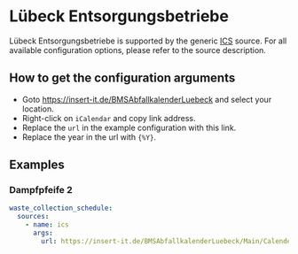 # Lübeck Entsorgungsbetriebe

Lübeck Entsorgungsbetriebe is supported by the generic [ICS](/doc/source/ics.md) source. For all available configuration options, please refer to the source description.


## How to get the configuration arguments

- Goto <https://insert-it.de/BMSAbfallkalenderLuebeck> and select your location.  
- Right-click on `iCalendar` and copy link address.
- Replace the `url` in the example configuration with this link.
- Replace the year in the url with `{%Y}`.

## Examples

### Dampfpfeife 2

```yaml
waste_collection_schedule:
  sources:
    - name: ics
      args:
        url: https://insert-it.de/BMSAbfallkalenderLuebeck/Main/Calender?bmsLocationId=127863&year={%Y}
```
